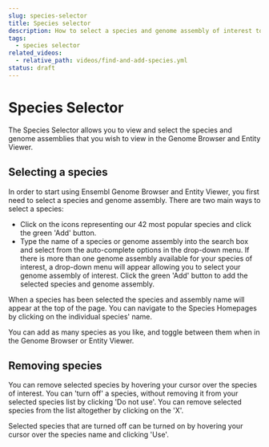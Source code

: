 ```yaml
---
slug: species-selector
title: Species selector
description: How to select a species and genome assembly of interest to visualise in the genome browser and entity viewer
tags:
  - species selector
related_videos:
  - relative_path: videos/find-and-add-species.yml
status: draft
---
```


# Species Selector

The Species Selector allows you to view and select the species and genome assemblies that you wish to view in the Genome Browser and Entity Viewer.

## Selecting a species

In order to start using Ensembl Genome Browser and Entity Viewer, you first need to select a species and genome assembly. There are two main ways to select a species:

- Click on the icons representing our 42 most popular species and click the green 'Add' button.
- Type the name of a species or genome assembly into the search box and select from the auto-complete options in the drop-down menu. If there is more than one genome assembly available for your species of interest, a drop-down menu will appear allowing you to select your genome assembly of interest. Click the green 'Add' button to add the selected species and genome assembly.

When a species has been selected the species and assembly name will appear at the top of the page. You can navigate to the Species Homepages by clicking on the individual species' name. 

You can add as many species as you like, and toggle between them when in the Genome Browser or Entity Viewer.

## Removing species

You can remove selected species by hovering your cursor over the species of interest. You can 'turn off' a species, without removing it from your selected species list by clicking 'Do not use'. You can remove selected species from the list altogether by clicking on the 'X'.

Selected species that are turned off can be turned on by hovering your cursor over the species name and clicking 'Use'.
